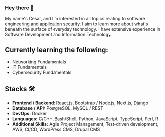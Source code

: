 ### Hey there 👋

My name's Cesar, and I'm interested in all topics relating to software engineering and application security.
I aim to learn more about what's beneath the surface of everyday technology. I have extensive experience in
Software Development and Information Technology.

## Currently learning the following:
- Networking Fundamentals
- IT Fundamentals
- Cybersecurity Fundamentals

## Stacks 🛠
- **Frontend / Backend:** React.js, Bootstrap / Node.js, Next.js, Django
- **Database / API:** PostgreSQL, MySQL / REST
- **DevOps:** Docker
- **Languages:** C/C++, Bash/Shell, Python, JavaScript, TypeScript, Perl, R
- **Additional Skills:** Agile Project Management, Test-driven development, AWS, CI/CD, WordPress CMS, Drupal CMS




